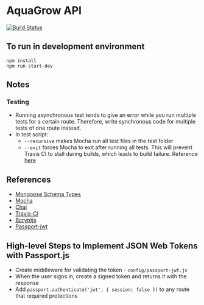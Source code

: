 # AquaGrow API
[![Build Status](https://travis-ci.org/tamntn/sp-api.svg?branch=master)](https://travis-ci.org/tamntn/sp-api)

## To run in development environment
```
npm install
npm run start-dev
```

## Notes
### Testing
* Running asynchronous test tends to give an error while you run multiple tests for a certain route. Therefore, write synchronous code for multiple tests of one route instead.
* In test script:
    * ```--recursive``` makes Mocha run all test files in the test folder
    * ```--exit``` forces Mocha to exit after running all tests. This will prevent Travis CI to stall during builds, which leads to build failure. Reference [here](https://github.com/mochajs/mocha/issues/3044)

## References
* [Mongoose Schema Types](http://mongoosejs.com/docs/schematypes.html)
* [Mocha](https://mochajs.org/)
* [Chai](http://chaijs.com)
* [Travis-CI](https://docs.travis-ci.com)
* [Bcryptjs](https://www.npmjs.com/package/bcryptjs)
* [Passport-jwt](https://github.com/themikenicholson/passport-jwt)

## High-level Steps to Implement JSON Web Tokens with Passport.js
* Create middleware for validating the token - ```config/passport-jwt.js```
* When the user signs in, create a signed token and returns it with the response
* Add ```passport.authenticate('jwt', { session: false })``` to any route that required protections
